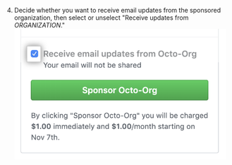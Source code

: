 4. Decide whether you want to receive email updates from the sponsored organization, then select or unselect "Receive updates from _ORGANIZATION_." ![Checkbox to receive updates from sponsored organization](/assets/images/help/sponsors/org-updates-checkbox-manage.png)
